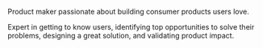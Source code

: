 Product maker passionate about building consumer products users love.

Expert in getting to know users, identifying top opportunities to solve their problems, designing a great solution, and validating product impact.
